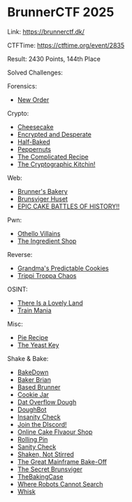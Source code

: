 # BrunnerCTF 2025

Link: <https://brunnerctf.dk/>

CTFTime: <https://ctftime.org/event/2835>

Result: 2430 Points, 144th Place

Solved Challenges:

Forensics:

- [New Order](./new-order.md)

Crypto:

- [Cheesecake](./cheesecake.md)
- [Encrypted and Desperate](./encrypted-and-desperate.md)
- [Half-Baked](./half-baked.md)
- [Peppernuts](./peppernuts.md)
- [The Complicated Recipe](./the-complicated-recipe.md)
- [The Cryptographic Kitchin!](./the-cryptographic-kitchen.md)

Web:

- [Brunner's Bakery](./brunners-bakery.md)
- [Brunsviger Huset](./brunsviger-huset.md)
- [EPIC CAKE BATTLES OF HISTORY!!](./epic-cake-battles-of-history.md)

Pwn:

- [Othello Villains](./othello-villains.md)
- [The Ingredient Shop](./the-ingredient-shop.md)

Reverse:

- [Grandma's Predictable Cookies](./grandmas-predictable-cookies.md)
- [Trippi Troppa Chaos](./trippi-troppa-chaos.md)

OSINT:

- [There Is a Lovely Land](./there-is-a-lovely-land.md)
- [Train Mania](./train-mania.md)

Misc:

- [Pie Recipe](./pie-recipe.md)
- [The Yeast Key](./the-yeast-key.md)

Shake & Bake:

- [BakeDown](./bakedown.md)
- [Baker Brian](./baker-brian.md)
- [Based Brunner](./based-brunner.md)
- [Cookie Jar](./cookie-jar.md)
- [Dat Overflow Dough](./dat-overflow-dough.md)
- [DoughBot](./doughbot.md)
- [Insanity Check](./insanity-check.md)
- [Join the DIscord!](./join-the-discord.md)
- [Online Cake Flvaour Shop](./online-cake-flavour-shop.md)
- [Rolling Pin](./rolling-pin.md)
- [Sanity Check](./sanity-check.md)
- [Shaken, Not Stirred](./shaken-not-stirred.md)
- [The Great Mainframe Bake-Off](./the-great-mainframe-bake-off.md)
- [The Secret Brunsviger](./the-secret-brunsviger.md)
- [TheBakingCase](./the-baking-case.md)
- [Where Robots Cannot Search](./where-robots-cannot-search.md)
- [Whisk](./whisk.md)
